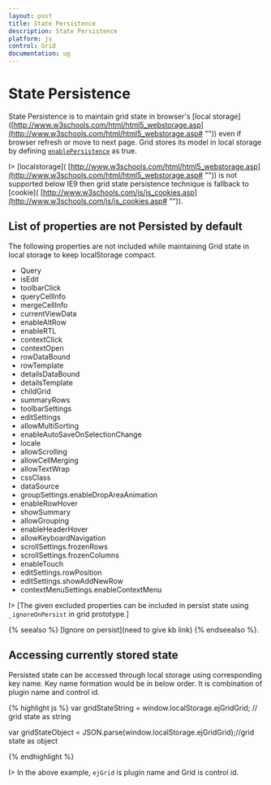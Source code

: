 ```yaml
---
layout: post
title: State Persistence
description: State Persistence
platform: js
control: Grid
documentation: ug
---
```

# State Persistence 

State Persistence is to maintain grid state in browser's [local storage]([http://www.w3schools.com/html/html5_webstorage.asp](http://www.w3schools.com/html/html5_webstorage.asp# "")) even if browser refresh or move to next page. Grid stores its model in local storage by defining [`enablePersistence`](http://help.syncfusion.com/js/api/ejgrid#members:enablepersistence "") as true. 

I>  [localstorage]( [http://www.w3schools.com/html/html5_webstorage.asp](http://www.w3schools.com/html/html5_webstorage.asp# "")) is not supported below IE9 then grid state persistence technique is fallback to [cookie]( [http://www.w3schools.com/js/js_cookies.asp](http://www.w3schools.com/js/js_cookies.asp# "")).

## List of properties are not Persisted by default

The following properties are not included while maintaining Grid state in local storage to keep localStorage compact.

* Query
* isEdit
* toolbarClick
* queryCellInfo
* mergeCellInfo
* currentViewData
* enableAltRow
* enableRTL 
* contextClick 
* contextOpen
* rowDataBound
* rowTemplate
* detailsDataBound
* detailsTemplate
* childGrid 
* summaryRows 
* toolbarSettings
* editSettings
* allowMultiSorting 
* enableAutoSaveOnSelectionChange 
* locale 
* allowScrolling 
* allowCellMerging
* allowTextWrap 
* cssClass 
* dataSource 
* groupSettings.enableDropAreaAnimation 
* enableRowHover 
* showSummary 
* allowGrouping
* enableHeaderHover 
* allowKeyboardNavigation 
* scrollSettings.frozenRows 
* scrollSettings.frozenColumns 
* enableTouch 
* editSettings.rowPosition 
* editSettings.showAddNewRow 
* contextMenuSettings.enableContextMenu

I> [The given excluded properties can be included in persist state using `_ignoreOnPersist` in grid prototype.] 

{% seealso %} [Ignore on persist](need to give kb link) {% endseealso %}.

## Accessing currently stored state

Persisted state can be accessed through local storage using corresponding key name. Key name formation would be in below order. It is combination of plugin name and control id.

{% highlight js %}
var gridStateString = window.localStorage.ejGridGrid; // grid state as string

var gridStateObject = JSON.parse(window.localStorage.ejGridGrid);//grid state as object

{% endhighlight %}


I> In the above example, `ejGrid` is plugin name and Grid is control id.        

